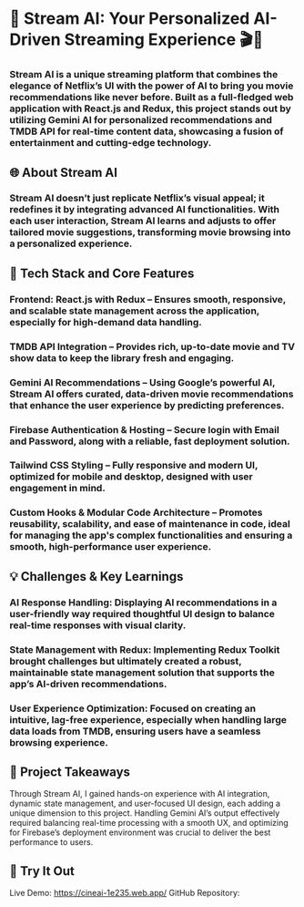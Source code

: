 # 🚀 Stream AI: Your Personalized AI-Driven Streaming Experience 🎬🤖
### Stream AI is a unique streaming platform that combines the elegance of Netflix’s UI with the power of AI to bring you movie recommendations like never before. Built as a full-fledged web application with React.js and Redux, this project stands out by utilizing Gemini AI for personalized recommendations and TMDB API for real-time content data, showcasing a fusion of entertainment and cutting-edge technology.

## 🌐 About Stream AI
### Stream AI doesn’t just replicate Netflix’s visual appeal; it redefines it by integrating advanced AI functionalities. With each user interaction, Stream AI learns and adjusts to offer tailored movie suggestions, transforming movie browsing into a personalized experience.

## 🔧 Tech Stack and Core Features
### Frontend: React.js with Redux – Ensures smooth, responsive, and scalable state management across the application, especially for high-demand data handling.
### TMDB API Integration – Provides rich, up-to-date movie and TV show data to keep the library fresh and engaging.
### Gemini AI Recommendations – Using Google’s powerful AI, Stream AI offers curated, data-driven movie recommendations that enhance the user experience by predicting preferences.
### Firebase Authentication & Hosting – Secure login with Email and Password, along with a reliable, fast deployment solution.
### Tailwind CSS Styling – Fully responsive and modern UI, optimized for mobile and desktop, designed with user engagement in mind.
### Custom Hooks & Modular Code Architecture – Promotes reusability, scalability, and ease of maintenance in code, ideal for managing the app's complex functionalities and ensuring a smooth, high-performance user experience.

## 💡 Challenges & Key Learnings
### AI Response Handling: Displaying AI recommendations in a user-friendly way required thoughtful UI design to balance real-time responses with visual clarity.
### State Management with Redux: Implementing Redux Toolkit brought challenges but ultimately created a robust, maintainable state management solution that supports the app’s AI-driven recommendations.
### User Experience Optimization: Focused on creating an intuitive, lag-free experience, especially when handling large data loads from TMDB, ensuring users have a seamless browsing experience.

## 🚀 Project Takeaways
Through Stream AI, I gained hands-on experience with AI integration, dynamic state management, and user-focused UI design, each adding a unique dimension to this project. Handling Gemini AI’s output effectively required balancing real-time processing with a smooth UX, and optimizing for Firebase’s deployment environment was crucial to deliver the best performance to users.

## 🔗 Try It Out
Live Demo: https://cineai-1e235.web.app/
GitHub Repository: 


